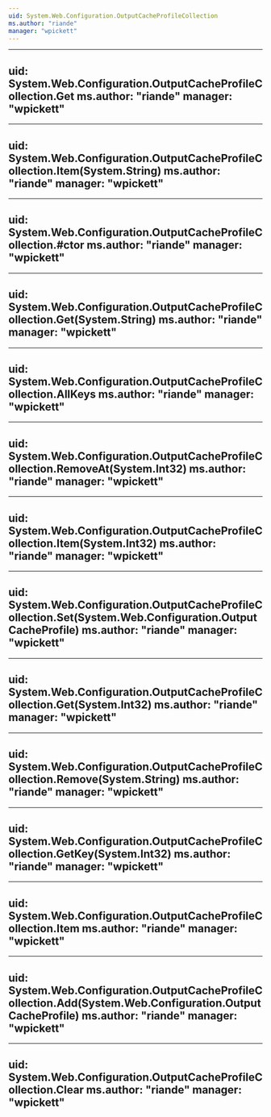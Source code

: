 ```yaml
---
uid: System.Web.Configuration.OutputCacheProfileCollection
ms.author: "riande"
manager: "wpickett"
---
```


---
uid: System.Web.Configuration.OutputCacheProfileCollection.Get
ms.author: "riande"
manager: "wpickett"
---

---
uid: System.Web.Configuration.OutputCacheProfileCollection.Item(System.String)
ms.author: "riande"
manager: "wpickett"
---

---
uid: System.Web.Configuration.OutputCacheProfileCollection.#ctor
ms.author: "riande"
manager: "wpickett"
---

---
uid: System.Web.Configuration.OutputCacheProfileCollection.Get(System.String)
ms.author: "riande"
manager: "wpickett"
---

---
uid: System.Web.Configuration.OutputCacheProfileCollection.AllKeys
ms.author: "riande"
manager: "wpickett"
---

---
uid: System.Web.Configuration.OutputCacheProfileCollection.RemoveAt(System.Int32)
ms.author: "riande"
manager: "wpickett"
---

---
uid: System.Web.Configuration.OutputCacheProfileCollection.Item(System.Int32)
ms.author: "riande"
manager: "wpickett"
---

---
uid: System.Web.Configuration.OutputCacheProfileCollection.Set(System.Web.Configuration.OutputCacheProfile)
ms.author: "riande"
manager: "wpickett"
---

---
uid: System.Web.Configuration.OutputCacheProfileCollection.Get(System.Int32)
ms.author: "riande"
manager: "wpickett"
---

---
uid: System.Web.Configuration.OutputCacheProfileCollection.Remove(System.String)
ms.author: "riande"
manager: "wpickett"
---

---
uid: System.Web.Configuration.OutputCacheProfileCollection.GetKey(System.Int32)
ms.author: "riande"
manager: "wpickett"
---

---
uid: System.Web.Configuration.OutputCacheProfileCollection.Item
ms.author: "riande"
manager: "wpickett"
---

---
uid: System.Web.Configuration.OutputCacheProfileCollection.Add(System.Web.Configuration.OutputCacheProfile)
ms.author: "riande"
manager: "wpickett"
---

---
uid: System.Web.Configuration.OutputCacheProfileCollection.Clear
ms.author: "riande"
manager: "wpickett"
---
